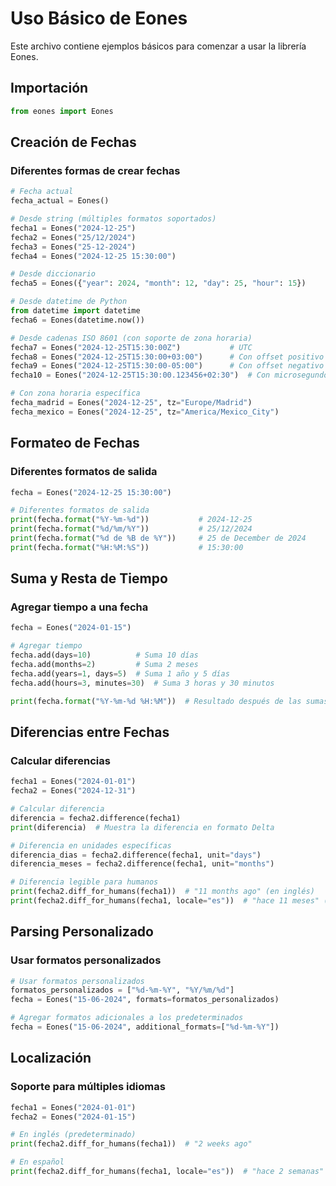 # Uso Básico de Eones

Este archivo contiene ejemplos básicos para comenzar a usar la librería Eones.

## Importación

```python
from eones import Eones
```

## Creación de Fechas

### Diferentes formas de crear fechas

```python
# Fecha actual
fecha_actual = Eones()

# Desde string (múltiples formatos soportados)
fecha1 = Eones("2024-12-25")
fecha2 = Eones("25/12/2024")
fecha3 = Eones("25-12-2024")
fecha4 = Eones("2024-12-25 15:30:00")

# Desde diccionario
fecha5 = Eones({"year": 2024, "month": 12, "day": 25, "hour": 15})

# Desde datetime de Python
from datetime import datetime
fecha6 = Eones(datetime.now())

# Desde cadenas ISO 8601 (con soporte de zona horaria)
fecha7 = Eones("2024-12-25T15:30:00Z")           # UTC
fecha8 = Eones("2024-12-25T15:30:00+03:00")      # Con offset positivo
fecha9 = Eones("2024-12-25T15:30:00-05:00")      # Con offset negativo
fecha10 = Eones("2024-12-25T15:30:00.123456+02:30")  # Con microsegundos y offset

# Con zona horaria específica
fecha_madrid = Eones("2024-12-25", tz="Europe/Madrid")
fecha_mexico = Eones("2024-12-25", tz="America/Mexico_City")
```

## Formateo de Fechas

### Diferentes formatos de salida

```python
fecha = Eones("2024-12-25 15:30:00")

# Diferentes formatos de salida
print(fecha.format("%Y-%m-%d"))           # 2024-12-25
print(fecha.format("%d/%m/%Y"))           # 25/12/2024
print(fecha.format("%d de %B de %Y"))     # 25 de December de 2024
print(fecha.format("%H:%M:%S"))           # 15:30:00
```

## Suma y Resta de Tiempo

### Agregar tiempo a una fecha

```python
fecha = Eones("2024-01-15")

# Agregar tiempo
fecha.add(days=10)          # Suma 10 días
fecha.add(months=2)         # Suma 2 meses
fecha.add(years=1, days=5)  # Suma 1 año y 5 días
fecha.add(hours=3, minutes=30)  # Suma 3 horas y 30 minutos

print(fecha.format("%Y-%m-%d %H:%M"))  # Resultado después de las sumas
```

## Diferencias entre Fechas

### Calcular diferencias

```python
fecha1 = Eones("2024-01-01")
fecha2 = Eones("2024-12-31")

# Calcular diferencia
diferencia = fecha2.difference(fecha1)
print(diferencia)  # Muestra la diferencia en formato Delta

# Diferencia en unidades específicas
diferencia_dias = fecha2.difference(fecha1, unit="days")
diferencia_meses = fecha2.difference(fecha1, unit="months")

# Diferencia legible para humanos
print(fecha2.diff_for_humans(fecha1))  # "11 months ago" (en inglés)
print(fecha2.diff_for_humans(fecha1, locale="es"))  # "hace 11 meses" (en español)
```

## Parsing Personalizado

### Usar formatos personalizados

```python
# Usar formatos personalizados
formatos_personalizados = ["%d-%m-%Y", "%Y/%m/%d"]
fecha = Eones("15-06-2024", formats=formatos_personalizados)

# Agregar formatos adicionales a los predeterminados
fecha = Eones("15-06-2024", additional_formats=["%d-%m-%Y"])
```

## Localización

### Soporte para múltiples idiomas

```python
fecha1 = Eones("2024-01-01")
fecha2 = Eones("2024-01-15")

# En inglés (predeterminado)
print(fecha2.diff_for_humans(fecha1))  # "2 weeks ago"

# En español
print(fecha2.diff_for_humans(fecha1, locale="es"))  # "hace 2 semanas"
```